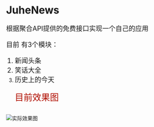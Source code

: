 # JuheNews
<font size=4>根据聚合API提供的免费接口实现一个自己的应用

目前 有3个模块：
1. 新闻头条
2. 笑话大全
3. 历史上的今天</font>
</br></br>
<font color=bule size=5>目前效果图</font></br></br>

![实际效果图](https://github.com/onlyloveyd/JuheNews/blob/master/GIF.gif)
